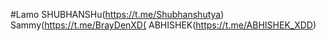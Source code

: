 #Lamo
SHUBHANSHu(https://t.me/Shubhanshutya)
Sammy(https://t.me/BrayDenXD(
ABHISHEK(https://t.me/ABHISHEK_XDD)
